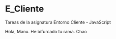 # E_Cliente
Tareas de la asignatura Entorno Cliente - JavaScript

Hola, Manu. He bifurcado tu rama. Chao
